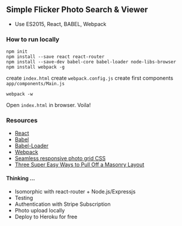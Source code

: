 ## Simple Flicker Photo Search & Viewer
- Use ES2015, React, BABEL, Webpack

### How to run locally

```
npm init
npm install --save react react-router
npm install --save-dev babel-core babel-loader node-libs-browser
npm install webpack -g
```
create `index.html`
create `webpack.config.js`
create first components `app/components/Main.js`

```
webpack -w
```
Open `index.html` in browser. Voila!

### Resources

 - [React](http://facebook.github.io/react/index.html)
 - [Babel](https://babeljs.io/)
 - [Babel-Loader](https://github.com/babel/babel-loader)
 - [Webpack](http://webpack.github.io/)
 - [Seamless responsive photo grid CSS](https://css-tricks.com/seamless-responsive-photo-grid/)
 - [Three Super Easy Ways to Pull Off a Masonry Layout](http://designshack.net/articles/css/masonry/)

#### Thinking ...
- Isomorphic with react-router + Node.js/Expressjs
- Testing
- Authentication with Stripe Subscription
- Photo upload locally
- Deploy to Heroku for free
